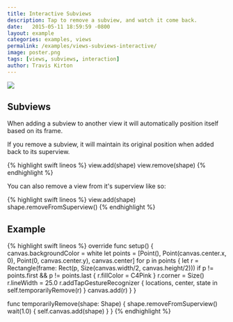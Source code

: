 ```yaml
---
title: Interactive Subviews
description: Tap to remove a subview, and watch it come back.
date:   2015-05-11 18:59:59 -0800
layout: example
categories: examples, views
permalink: /examples/views-subviews-interactive/
image: poster.png
tags: [views, subviews, interaction]
author: Travis Kirton
---
```

![](subviews-interactive.png)

## Subviews
When adding a subview to another view it will automatically position itself based on its frame.

If you remove a subview, it will maintain its original position when added back to its superview.

{% highlight swift lineos %}
view.add(shape)
view.remove(shape)
{% endhighlight %}

You can also remove a view from it's superview like so:

{% highlight swift lineos %}
view.add(shape)
shape.removeFromSuperview()
{% endhighlight %}

## Example
{% highlight swift lineos %}
override func setup() {
    canvas.backgroundColor = white
    let points = [Point(), 
                  Point(canvas.center.x, 0), 
                  Point(0, canvas.center.y), 
                  canvas.center]
    for p in points {
        let r = Rectangle(frame: Rect(p, Size(canvas.width/2, canvas.height/2)))
        if p != points.first && p != points.last {
            r.fillColor = C4Pink
        }
        r.corner = Size()
        r.lineWidth = 25.0
        r.addTapGestureRecognizer { locations, center, state in
            self.temporarilyRemove(r)
        }
        canvas.add(r)
    }
}

func temporarilyRemove(shape: Shape) {
    shape.removeFromSuperview()
    wait(1.0) {
        self.canvas.add(shape)
    }
}
{% endhighlight %}
